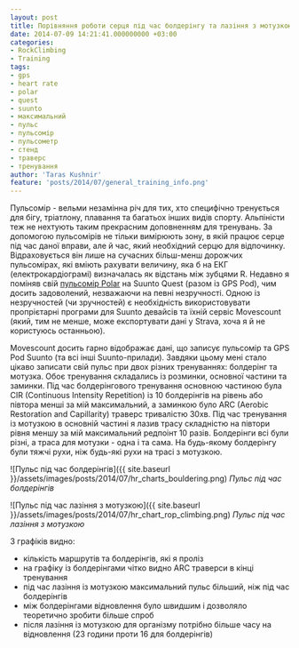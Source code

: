 ```yaml
---
layout: post
title: Порівняння роботи серця під час болдерінгу та лазіння з мотузкою
date: 2014-07-09 14:21:41.000000000 +03:00
categories:
- RockClimbing
- Training
tags:
- gps
- heart rate
- polar
- quest
- suunto
- максимальний
- пульс
- пульсомір
- пульсометр
- стенд
- траверс
- тренування
author: 'Taras Kushnir'
feature: 'posts/2014/07/general_training_info.png'
---
```


Пульсомір - вельми незамінна річ для тих, хто специфічно тренується для бігу, тріатлону, плавання та багатьох інших видів спорту. Альпіністи теж не нехтують таким прекрасним доповненням для тренувань. За допомогою пульсомірів не тільки вимірюють зону, в якій працює серце під час даної вправи, але й час, який необхідний серцю для відпочинку. Відраховується він лише на сучасних більш-менш дорожчих пульсомірах, які вміють рахувати величину, яка б на ЕКГ (електрокардіограмі) визначалась як відстань між зубцями R. Недавно я поміняв свій <a title="Про пульсоміри" href="http://jamming.com.ua/%d0%bf%d1%80%d0%be-%d0%bf%d1%83%d0%bb%d1%8c%d1%81%d0%be%d0%bc%d1%96%d1%80/" target="_blank" rel="noopener noreferrer">пульсомір Polar</a> на Suunto Quest (разом із GPS Pod), чим досить задоволений, незважаючи на певні незручності. Одною із незручностей (чи зручностей) є необхідність використовувати пропрієтарні програми для Suunto девайсів та їхній сервіс Movescount (який, тим не менше, може експортувати дані у Strava, хоча я й не користуюсь останньою).

<!--more-->

Movescount досить гарно відображає дані, що записує пульсомір та GPS Pod Suunto (та всі інші Suunto-прилади). Завдяки цьому мені стало цікаво записати свій пульс при двох різних тренуваннях: болдерінг та мотузка. Обоє тренування складались із розминки, основної частини та заминки. Під час болдерінгового тренування основною частиною була CIR (Continuous Intensity Repetition) із 10 болдерінгів на рівень або півтора менші за мій максимальний, а заминкою було ARC (Aerobic Restoration and Capillarity) траверс тривалістю 30хв. Під час тренування із мотузкою в основній частині я лазив трасу складністю на півтори рівня меншу за мій максимальний редпоінт 10 разів. Болдерінги всі були різні, а траса для мотузки - одна і та сама. На будь-якому болдерінгу були тяжчі рухи, ніж будь-які рухи на трасі з мотузкою.

![Пульс під час болдерінгів]({{ site.baseurl }}/assets/images/posts/2014/07/hr_charts_bouldering.png)
*Пульс під час болдерінгів*

![Пульс під час лазіння з мотузкою]({{ site.baseurl }}/assets/images/posts/2014/07/hr_chart_rop_climbing.png)
*Пульс під час лазіння з мотузкою*

З графіків видно:
<ul>
<li>кількість маршрутів та болдерінгів, які я проліз</li>
<li>на графіку із болдерінгами чітко видно ARC траверси в кінці тренування</li>
<li>під час лазіння із мотузкою максимальний пульс більший, ніж під час болдерінгів</li>
<li>між болдерінгами відновлення було швидшим і дозволяло теоретично зробити більше спроб</li>
<li>після лазіння із мотузкою для організму потрібно більше часу на відновлення (23 години проти 16 для болдерінгів)</li>
</ul>
